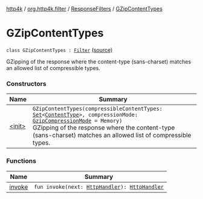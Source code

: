 [http4k](../../../index.md) / [org.http4k.filter](../../index.md) / [ResponseFilters](../index.md) / [GZipContentTypes](./index.md)

# GZipContentTypes

`class GZipContentTypes : `[`Filter`](../../../org.http4k.core/-filter/index.md) [(source)](https://github.com/http4k/http4k/blob/master/http4k-core/src/main/kotlin/org/http4k/filter/ResponseFilters.kt#L58)

GZipping of the response where the content-type (sans-charset) matches an allowed list of compressible types.

### Constructors

| Name | Summary |
|---|---|
| [&lt;init&gt;](-init-.md) | `GZipContentTypes(compressibleContentTypes: `[`Set`](https://kotlinlang.org/api/latest/jvm/stdlib/kotlin.collections/-set/index.html)`<`[`ContentType`](../../../org.http4k.core/-content-type/index.md)`>, compressionMode: `[`GzipCompressionMode`](../../-gzip-compression-mode/index.md)` = Memory)`<br>GZipping of the response where the content-type (sans-charset) matches an allowed list of compressible types. |

### Functions

| Name | Summary |
|---|---|
| [invoke](invoke.md) | `fun invoke(next: `[`HttpHandler`](../../../org.http4k.core/-http-handler.md)`): `[`HttpHandler`](../../../org.http4k.core/-http-handler.md) |
